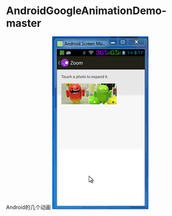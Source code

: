 # AndroidGoogleAnimationDemo-master
Android的几个动画
![](https://github.com/longtaoge/AndroidGoogleAnimationDemo-master/blob/master/app/animation.gif)
